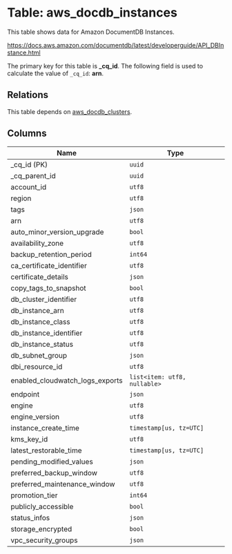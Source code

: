 # Table: aws_docdb_instances

This table shows data for Amazon DocumentDB Instances.

https://docs.aws.amazon.com/documentdb/latest/developerguide/API_DBInstance.html

The primary key for this table is **_cq_id**.
The following field is used to calculate the value of `_cq_id`: **arn**.
## Relations

This table depends on [aws_docdb_clusters](aws_docdb_clusters.md).

## Columns

| Name          | Type          |
| ------------- | ------------- |
|_cq_id (PK)|`uuid`|
|_cq_parent_id|`uuid`|
|account_id|`utf8`|
|region|`utf8`|
|tags|`json`|
|arn|`utf8`|
|auto_minor_version_upgrade|`bool`|
|availability_zone|`utf8`|
|backup_retention_period|`int64`|
|ca_certificate_identifier|`utf8`|
|certificate_details|`json`|
|copy_tags_to_snapshot|`bool`|
|db_cluster_identifier|`utf8`|
|db_instance_arn|`utf8`|
|db_instance_class|`utf8`|
|db_instance_identifier|`utf8`|
|db_instance_status|`utf8`|
|db_subnet_group|`json`|
|dbi_resource_id|`utf8`|
|enabled_cloudwatch_logs_exports|`list<item: utf8, nullable>`|
|endpoint|`json`|
|engine|`utf8`|
|engine_version|`utf8`|
|instance_create_time|`timestamp[us, tz=UTC]`|
|kms_key_id|`utf8`|
|latest_restorable_time|`timestamp[us, tz=UTC]`|
|pending_modified_values|`json`|
|preferred_backup_window|`utf8`|
|preferred_maintenance_window|`utf8`|
|promotion_tier|`int64`|
|publicly_accessible|`bool`|
|status_infos|`json`|
|storage_encrypted|`bool`|
|vpc_security_groups|`json`|
